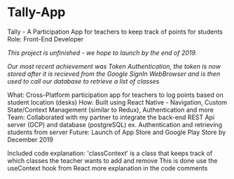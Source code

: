 # Tally-App
Tally - A Participation App for teachers to keep track of points for students
Role: Front-End Developer

*This project is unfinished - we hope to launch by the end of 2019.*

*Our most recent achievement was Token Authentication, the token is now stored after it is recieved from the Google SignIn WebBrowser
and is then used to call our database to retrieve a list of classes*

What: Cross-Platform participation app for teachers to log points based on student location (desks)
How: Built using React Native - Navigation, Custom State/Context Management (similar to Redux), Authentication and more
Team: Collaborated with my partner to integrate the back-end REST Api server (GCP) and database (postgreSQL) ex. Authentication and retrieving students from server
Future: Launch of App Store and Google Play Store by December 2019

Included code explanation:
  'classContext' is a class that keeps track of which classes the teacher wants to add and remove
  This is done use the useContext hook from React
  more explanation in the code comments
  
  
